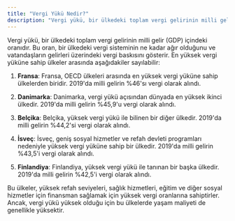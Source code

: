 ```yaml
---
title: "Vergi Yükü Nedir?"
description: "Vergi yükü, bir ülkedeki toplam vergi gelirinin milli gelir (GDP) içindeki oranıdır"
---
```


Vergi yükü, bir ülkedeki toplam vergi gelirinin milli gelir (GDP) içindeki oranıdır. Bu oran, bir ülkedeki vergi sisteminin ne kadar ağır olduğunu ve vatandaşların gelirleri üzerindeki vergi baskısını gösterir. En yüksek vergi yüküne sahip ülkeler arasında aşağıdakiler sayılabilir:

1. **Fransa**: Fransa, OECD ülkeleri arasında en yüksek vergi yüküne sahip ülkelerden biridir. 2019'da milli gelirin %46'sı vergi olarak alındı.

2. **Danimarka**: Danimarka, vergi yükü açısından dünyada en yüksek ikinci ülkedir. 2019'da milli gelirin %45,9'u vergi olarak alındı.

3. **Belçika**: Belçika, yüksek vergi yükü ile bilinen bir diğer ülkedir. 2019'da milli gelirin %44,2'si vergi olarak alındı.

4. **İsveç**: İsveç, geniş sosyal hizmetler ve refah devleti programları nedeniyle yüksek vergi yüküne sahip bir ülkedir. 2019'da milli gelirin %43,5'i vergi olarak alındı.

5. **Finlandiya**: Finlandiya, yüksek vergi yükü ile tanınan bir başka ülkedir. 2019'da milli gelirin %42,5'i vergi olarak alındı.

Bu ülkeler, yüksek refah seviyeleri, sağlık hizmetleri, eğitim ve diğer sosyal hizmetler için finansman sağlamak için yüksek vergi oranlarına sahiptirler. Ancak, vergi yükü yüksek olduğu için bu ülkelerde yaşam maliyeti de genellikle yüksektir.
